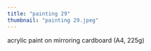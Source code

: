 ```yaml
---
title: "painting 29"
thumbnail: "painting 29.jpeg"
---
```

acrylic paint on mirroring cardboard (A4, 225g)
